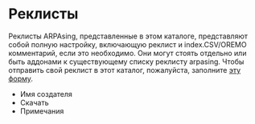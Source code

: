 # Реклисты

Реклисты ARPAsing, представленные в этом каталоге, представляют собой полную настройку, включающую реклист и index.CSV/OREMO комментарий, если это необходимо.
Они могут стоять отдельно или быть аддонами к существующему списку реклисту arpasing.
Чтобы отправить свой реклист в этот каталог, пожалуйста, заполните [эту форму]().

- Имя создателя
- Скачать
- Примечания